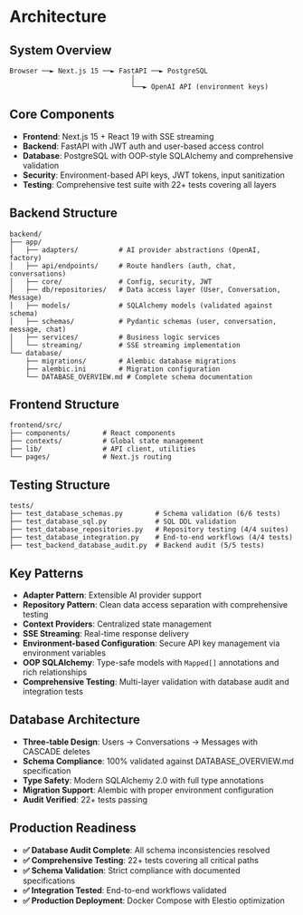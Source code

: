 # Architecture

## System Overview
```
Browser ──► Next.js 15 ──► FastAPI ──► PostgreSQL
                              │
                              └──► OpenAI API (environment keys)
```

## Core Components
- **Frontend**: Next.js 15 + React 19 with SSE streaming
- **Backend**: FastAPI with JWT auth and user-based access control
- **Database**: PostgreSQL with OOP-style SQLAlchemy and comprehensive validation
- **Security**: Environment-based API keys, JWT tokens, input sanitization
- **Testing**: Comprehensive test suite with 22+ tests covering all layers

## Backend Structure
```
backend/
├── app/
│   ├── adapters/          # AI provider abstractions (OpenAI, factory)
│   ├── api/endpoints/     # Route handlers (auth, chat, conversations)
│   ├── core/              # Config, security, JWT
│   ├── db/repositories/   # Data access layer (User, Conversation, Message)
│   ├── models/            # SQLAlchemy models (validated against schema)
│   ├── schemas/           # Pydantic schemas (user, conversation, message, chat)
│   ├── services/          # Business logic services
│   └── streaming/         # SSE streaming implementation
└── database/
    ├── migrations/        # Alembic database migrations
    ├── alembic.ini        # Migration configuration
    └── DATABASE_OVERVIEW.md # Complete schema documentation
```

## Frontend Structure
```
frontend/src/
├── components/        # React components
├── contexts/          # Global state management
├── lib/               # API client, utilities
└── pages/             # Next.js routing
```

## Testing Structure
```
tests/
├── test_database_schemas.py        # Schema validation (6/6 tests)
├── test_database_sql.py            # SQL DDL validation
├── test_database_repositories.py   # Repository testing (4/4 suites)
├── test_database_integration.py    # End-to-end workflows (4/4 tests)
├── test_backend_database_audit.py  # Backend audit (5/5 tests)
```

## Key Patterns
- **Adapter Pattern**: Extensible AI provider support
- **Repository Pattern**: Clean data access separation with comprehensive testing
- **Context Providers**: Centralized state management
- **SSE Streaming**: Real-time response delivery
- **Environment-based Configuration**: Secure API key management via environment variables
- **OOP SQLAlchemy**: Type-safe models with `Mapped[]` annotations and rich relationships
- **Comprehensive Testing**: Multi-layer validation with database audit and integration tests

## Database Architecture
- **Three-table Design**: Users → Conversations → Messages with CASCADE deletes
- **Schema Compliance**: 100% validated against DATABASE_OVERVIEW.md specification
- **Type Safety**: Modern SQLAlchemy 2.0 with full type annotations
- **Migration Support**: Alembic with proper environment configuration
- **Audit Verified**: 22+ tests passing

## Production Readiness
- **✅ Database Audit Complete**: All schema inconsistencies resolved
- **✅ Comprehensive Testing**: 22+ tests covering all critical paths
- **✅ Schema Validation**: Strict compliance with documented specifications
- **✅ Integration Tested**: End-to-end workflows validated
- **✅ Production Deployment**: Docker Compose with Elestio optimization
